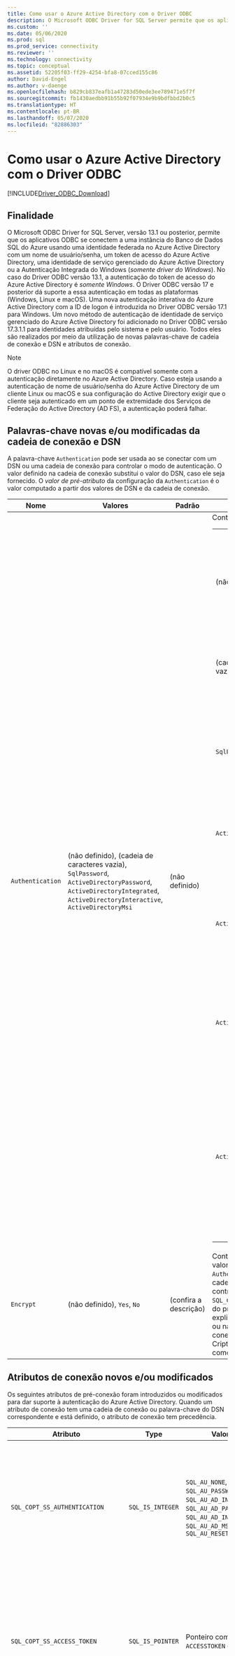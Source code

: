 ```yaml
---
title: Como usar o Azure Active Directory com o Driver ODBC
description: O Microsoft ODBC Driver for SQL Server permite que os aplicativos ODBC se conectem a uma instância do Banco de Dados SQL do Azure usando o Azure Active Directory.
ms.custom: ''
ms.date: 05/06/2020
ms.prod: sql
ms.prod_service: connectivity
ms.reviewer: ''
ms.technology: connectivity
ms.topic: conceptual
ms.assetid: 52205f03-ff29-4254-bfa8-07cced155c86
author: David-Engel
ms.author: v-daenge
ms.openlocfilehash: b829cb837eafb1a47283d50ede3ee789471e5f7f
ms.sourcegitcommit: fb1430aedbb91b55b92f07934e9b9bdfbbd2b0c5
ms.translationtype: HT
ms.contentlocale: pt-BR
ms.lasthandoff: 05/07/2020
ms.locfileid: "82886303"
---
```

# <a name="using-azure-active-directory-with-the-odbc-driver"></a>Como usar o Azure Active Directory com o Driver ODBC
[!INCLUDE[Driver_ODBC_Download](../../includes/driver_odbc_download.md)]

## <a name="purpose"></a>Finalidade

O Microsoft ODBC Driver for SQL Server, versão 13.1 ou posterior, permite que os aplicativos ODBC se conectem a uma instância do Banco de Dados SQL do Azure usando uma identidade federada no Azure Active Directory com um nome de usuário/senha, um token de acesso do Azure Active Directory, uma identidade de serviço gerenciado do Azure Active Directory ou a Autenticação Integrada do Windows (_somente driver do Windows_). No caso do Driver ODBC versão 13.1, a autenticação do token de acesso do Azure Active Directory é _somente Windows_. O Driver ODBC versão 17 e posterior dá suporte a essa autenticação em todas as plataformas (Windows, Linux e macOS). Uma nova autenticação interativa do Azure Active Directory com a ID de logon é introduzida no Driver ODBC versão 17.1 para Windows. Um novo método de autenticação de identidade de serviço gerenciado do Azure Active Directory foi adicionado no Driver ODBC versão 17.3.1.1 para identidades atribuídas pelo sistema e pelo usuário. Todos eles são realizados por meio da utilização de novas palavras-chave de cadeia de conexão e DSN e atributos de conexão.

> [!NOTE]
> O driver ODBC no Linux e no macOS é compatível somente com a autenticação diretamente no Azure Active Directory. Caso esteja usando a autenticação de nome de usuário/senha do Azure Active Directory de um cliente Linux ou macOS e sua configuração do Active Directory exigir que o cliente seja autenticado em um ponto de extremidade dos Serviços de Federação do Active Directory (AD FS), a autenticação poderá falhar.

## <a name="new-andor-modified-dsn-and-connection-string-keywords"></a>Palavras-chave novas e/ou modificadas da cadeia de conexão e DSN

A palavra-chave `Authentication` pode ser usada ao se conectar com um DSN ou uma cadeia de conexão para controlar o modo de autenticação. O valor definido na cadeia de conexão substitui o valor do DSN, caso ele seja fornecido. O _valor de pré-atributo_ da configuração da `Authentication` é o valor computado a partir dos valores de DSN e da cadeia de conexão.

|Nome|Valores|Padrão|Descrição|
|-|-|-|-|
|`Authentication`|(não definido), (cadeia de caracteres vazia), `SqlPassword`, `ActiveDirectoryPassword`, `ActiveDirectoryIntegrated`, `ActiveDirectoryInteractive`, `ActiveDirectoryMsi` |(não definido)|Controla o modo de autenticação.<table><tr><th>Valor<th>Descrição<tr><td>(não definido)<td>Modo de autenticação determinado por outras palavras-chave (opções de conexão herdadas existentes).<tr><td>(cadeia de caracteres vazia)<td>(Cadeia de conexão apenas.) Substitua e remova a definição de um valor `Authentication` definido no DSN.<tr><td>`SqlPassword`<td>Autentique diretamente em uma instância do SQL Server usando um nome de usuário e senha.<tr><td>`ActiveDirectoryPassword`<td>Autentique com a identidade do Azure Active Directory por meio de um nome de usuário e senha.<tr><td>`ActiveDirectoryIntegrated`<td>_Driver do Windows apenas_. Autentique com a identidade do Azure Active Directory por meio da autenticação integrada.<tr><td>`ActiveDirectoryInteractive`<td>_Driver do Windows apenas_. Autentique com a identidade do Azure Active Directory por meio da autenticação interativa.<tr><td>`ActiveDirectoryMsi`<td>Autentique com a identidade do Azure Active Directory por meio da autenticação de identidade do serviço gerenciado. Para identidade atribuída pelo usuário, o UID é definido como a ID de objeto da identidade do usuário.</table>|
|`Encrypt`|(não definido), `Yes`, `No`|(confira a descrição)|Controla a criptografia de uma conexão. Se o valor de pré-atributo da configuração de `Authentication` não for _nenhum_ no DSN e na cadeia de conexão, o padrão será `Yes`. Caso contrário, o padrão é `No`. Se o atributo `SQL_COPT_SS_AUTHENTICATION` substituir o valor do pré-atributo de `Authentication`, defina explicitamente o valor de Criptografia no DSN ou na cadeia de conexão ou no atributo de conexão. O valor do pré-atributo da Criptografia será `Yes` se o valor estiver definido como `Yes` no DSN ou na cadeia de conexão.|

## <a name="new-andor-modified-connection-attributes"></a>Atributos de conexão novos e/ou modificados

Os seguintes atributos de pré-conexão foram introduzidos ou modificados para dar suporte à autenticação do Azure Active Directory. Quando um atributo de conexão tem uma cadeia de conexão ou palavra-chave do DSN correspondente e está definido, o atributo de conexão tem precedência.

|Atributo|Type|Valores|Padrão|Descrição|
|-|-|-|-|-|
|`SQL_COPT_SS_AUTHENTICATION`|`SQL_IS_INTEGER`|`SQL_AU_NONE`, `SQL_AU_PASSWORD`, `SQL_AU_AD_INTEGRATED`, `SQL_AU_AD_PASSWORD`, `SQL_AU_AD_INTERACTIVE`, `SQL_AU_AD_MSI`, `SQL_AU_RESET`|(não definido)|Confira a descrição da palavra-chave `Authentication` acima. `SQL_AU_NONE` é fornecido para substituir explicitamente um valor `Authentication` definido no DSN e/ou na cadeia de conexão, enquanto `SQL_AU_RESET` cancela a definição do atributo caso ele tenha sido definido, permitindo que o DSN ou o valor da cadeia de conexão tenha precedência.|
|`SQL_COPT_SS_ACCESS_TOKEN`|`SQL_IS_POINTER`|Ponteiro como `ACCESSTOKEN` ou NULL|NULO|Se não for NULL, especificará o token de acesso do AzureAD a ser usado. É um erro especificar um token de acesso além de palavras-chave da cadeia de conexão `UID`, `PWD`, `Trusted_Connection` ou `Authentication` ou seus atributos equivalentes. <br> **OBSERVAÇÃO:** O Driver ODBC versão 13.1 só oferece suporte a isso no _Windows_.|
|`SQL_COPT_SS_ENCRYPT`|`SQL_IS_INTEGER`|`SQL_EN_OFF`, `SQL_EN_ON`|(confira a descrição)|Controla a criptografia de uma conexão. `SQL_EN_OFF` e `SQL_EN_ON` ativam e desativam a criptografia, respectivamente. Se o valor de pré-atributo da configuração `Authentication` não for _nenhum_, ou `SQL_COPT_SS_ACCESS_TOKEN` estiver definido e `Encrypt` não tiver sido especificado no DSN e na cadeia de conexão, o padrão será `SQL_EN_ON`. Caso contrário, o padrão é `SQL_EN_OFF`. Se o atributo de conexão `SQL_COPT_SS_AUTHENTICATION` estiver definido como não sendo _nenhum_, defina explicitamente `SQL_COPT_SS_ENCRYPT` como o valor desejado se `Encrypt` não tiver sido especificado no DSN ou na cadeia de conexão. O valor efetivo desse atributo controla [se a criptografia será usada para a conexão.](https://docs.microsoft.com/sql/relational-databases/native-client/features/using-encryption-without-validation)|
|`SQL_COPT_SS_OLDPWD`|\-|\-|\-|Não há suporte no Azure Active Directory já que as alterações de senha para entidades de segurança do AAD não podem ser realizadas por meio de uma conexão ODBC. <br><br>A expiração de senha para Autenticação do SQL Server foi introduzida no SQL Server 2005. O atributo `SQL_COPT_SS_OLDPWD` foi adicionado para permitir que o cliente forneça tanto a senha antiga quanto a nova para a conexão. Quando essa propriedade estiver definida, o provedor não usará o pool de conexões na primeira conexão nem nas conexões seguintes, já que a cadeia de conexão conterá a "senha antiga", que agora foi alterada.|
|`SQL_COPT_SS_INTEGRATED_SECURITY`|`SQL_IS_INTEGER`|`SQL_IS_OFF`,`SQL_IS_ON`|`SQL_IS_OFF`|_Preterido_; em vez disso, use `SQL_COPT_SS_AUTHENTICATION` definido como `SQL_AU_AD_INTEGRATED`. <br><br>Força o uso da Autenticação do Windows (Kerberos no Linux e macOS) para validação de acesso no logon do servidor. Quando a Autenticação do Windows é usada, o driver ignora os valores do identificador de usuário e da senha fornecidos como parte do processamento de `SQLConnect`, `SQLDriverConnect` ou `SQLBrowseConnect`.|

## <a name="ui-additions-for-azure-active-directory-windows-driver-only"></a>As Adições da interface do usuário para o Azure Active Directory (somente driver do Windows)

As interfaces do usuário de configuração e conexão do DSN do driver foram aprimoradas com as opções adicionais necessárias para que a autenticação com o Azure AD possa ser usada.

### <a name="creating-and-editing-dsns-in-the-ui"></a>Criação e edição de DSNs no interface do usuário

É possível usar as novas opções de autenticação do Azure AD quando criar ou editar um DSN existente por meio da interface do usuário da configuração do driver:

Autenticação integrada do `Authentication=ActiveDirectoryIntegrated` para Azure Active Directory para SQL Azure

![CreateNewDSN_ADIntegrated.png](windows/CreateNewDSN_ADIntegrated.png)

Autenticação de nome de usuário/senha do `Authentication=ActiveDirectoryPassword` para Azure Active Directory para SQL Azure

![CreateNewDSN_ADPassword.png](windows/CreateNewDSN_ADPassword.png)

Autenticação interativa do `Authentication=ActiveDirectoryInteractive` para Azure Active Directory para SQL Azure

![CreateNewDSN_ADInteractive.png](windows/CreateNewDSN_ADInteractive.png)

`Authentication=SqlPassword` para autenticação de nome de usuário/senha para SQL Server (Azure ou não)

![CreateNewDSN_SQLServer.png](windows/CreateNewDSN_SQLServer.png)

`Trusted_Connection=Yes` para autenticação integrada de SSPI herdada do Windows

![CreateNewDSN_winSSPI.png](windows/CreateNewDSN_winSSPI.png)

As cinco opções correspondem à `Trusted_Connection=Yes` (autenticação integrada existente somente para SSPI herdada do Windows) e `Authentication=` `ActiveDirectoryIntegrated`, `SqlPassword`, `ActiveDirectoryPassword`e `ActiveDirectoryInteractive`, respectivamente.

### <a name="sqldriverconnect-prompt-windows-driver-only"></a>Prompt do SQLDriverConnect (somente driver do Windows)

A caixa de diálogo de prompt exibida pelo SQLDriverConnect quando ele solicita as informações necessárias para concluir a conexão tem três novas opções para a autenticação do Azure AD:

![ServerLogin.png](windows/ServerLogin.png)

Essas opções correspondem às mesmas cinco opções disponíveis na interface do usuário da configuração do DSN acima.

### <a name="example-connection-strings"></a>Cadeias de conexão de exemplo
1. Autenticação do SQL Server – sintaxe herdada. O certificado do servidor não é validado e a criptografia só será usada se for imposta pelo servidor. O nome de usuário/senha é passado na cadeia de conexão.
`server=Server;database=Database;UID=UserName;PWD=Password;`
2. Autenticação do SQL – nova sintaxe. O cliente solicita criptografia (o valor padrão de `Encrypt` é `true`) e o certificado do servidor é validado, independentemente da configuração da criptografia (a menos que `TrustServerCertificate` esteja definido como `true`). O nome de usuário/senha é passado na cadeia de conexão.
 `server=Server;database=Database;UID=UserName;PWD=Password;Authentication=SqlPassword;`
3. Autenticação integrada do Windows (Kerberos no Linux e macOS) por meio da sintaxe SSPI (para SQL Server ou SQL IaaS) – sintaxe atual. O certificado do servidor não é validado, a menos que seja usada a criptografia. 
`server=Server;database=Database;Trusted_Connection=yes;`
4. (_Driver do Windows apenas_.) Autenticação integrada do Windows por meio de SSPI (se o banco de dados de destino estiver no SQL Server ou SQL IaaS) – nova sintaxe. O cliente solicita criptografia (o valor padrão de `Encrypt` é `true`) e o certificado do servidor é validado, independentemente da configuração da criptografia (a menos que `TrustServerCertificate` esteja definido como `true`). 
`server=Server;database=Database;Authentication=ActiveDirectoryIntegrated;`
5. Autenticação de nome de usuário/senha do AAD (se o banco de dados de destino estiver no banco de dados do SQL do Azure). O certificado do servidor é validado, independentemente da configuração da criptografia (a menos que `TrustServerCertificate` esteja definido como `true`). O nome de usuário/senha é passado na cadeia de conexão. 
`server=Server;database=Database;UID=UserName;PWD=Password;Authentication=ActiveDirectoryPassword;`
6. (_Driver do Windows apenas_.) Autenticação integrada do Windows pela ADAL, que envolve a eliminação de credenciais de conta do Windows para um token de acesso emitido pelo AAD, supondo que o banco de dados de destino esteja no Banco de dados SQL do Azure. O certificado do servidor é validado, independentemente da configuração da criptografia (a menos que `TrustServerCertificate` esteja definido como `true`). 
`server=Server;database=Database;Authentication=ActiveDirectoryIntegrated;`
7. (_Driver do Windows apenas_.) A autenticação interativa do AAD usa a tecnologia de autenticação multifator do Azure para configurar a conexão. Nesse modo, ao fornecer a ID de logon, uma caixa de diálogo de autenticação do Azure é acionada para permitir que o usuário insira a senha e conclua a conexão. O nome de usuário é passado na cadeia de conexão.
`server=Server;database=Database;UID=UserName;Authentication=ActiveDirectoryInteractive;`

![WindowsAzureAuth.png](windows/WindowsAzureAuth.png)

8. A autenticação da Identidade de Serviço Gerenciada do AAD usa a identidade para autenticação atribuída pelo usuário ou pelo sistema para configurar a conexão. Para identidade atribuída pelo usuário, o UID é definido como a ID de objeto da identidade do usuário.<br>
Para identidade atribuída pelo sistema,<br>
`server=Server;database=Database;Authentication=ActiveDirectoryMsi;`<br>
Para a identidade atribuída pelo usuário com a ID de objeto igual a myObjectId,<br>
`server=Server;database=Database;UID=myObjectId;Authentication=ActiveDirectoryMsi;`

> [!NOTE]
>- Ao usar as novas opções do Active Directory com o Driver ODBC do Windows ***anterior*** à versão 17.4.2, verifique se a [Biblioteca de Autenticação do Active Directory para SQL Server](https://go.microsoft.com/fwlink/?LinkID=513072) foi instalada. Quando usar drivers do Linux e macOS, verifique se `libcurl` foi instalado. Para o driver versão 17.2 e posterior, essa não é uma dependência explícita já que não é necessária para os demais métodos de autenticação ou operações ODBC.
>- Para se conectar usando um nome de usuário e senha da conta de SQL Server, você pode usar a nova opção `SqlPassword` que é recomendada especialmente para o SQL Azure já que permite padrões de conexão mais seguros.
>- Para se conectar usando um nome de usuário e senha da conta do Azure Active Directory, especifique `Authentication=ActiveDirectoryPassword` na cadeia de conexão e as palavras-chave `UID` e `PWD` com o nome de usuário e a senha, respectivamente.
>- Para se conectar usando a autenticação integrada do Windows ou do Active Directory (somente driver do Windows), especifique `Authentication=ActiveDirectoryIntegrated` na cadeia de conexão. O driver escolherá o modo de autenticação correto automaticamente. `UID` e `PWD` não devem ser especificados.
>- Para se conectar usando a autenticação interativa do Active Directory (somente driver do Windows), `UID` deve ser especificado.

## <a name="authenticating-with-an-access-token"></a>Autenticação com um token de acesso

O atributo de pré-conexão `SQL_COPT_SS_ACCESS_TOKEN` permite usar um token de acesso obtido do Azure AD para autenticação, em vez do nome de usuário e senha, e também ignora a negociação e a obtenção de um token de acesso pelo driver. Para usar um token de acesso, defina o atributo de conexão `SQL_COPT_SS_ACCESS_TOKEN` como um ponteiro para uma estrutura `ACCESSTOKEN`:

~~~
typedef struct AccessToken
{
    DWORD dataSize;
    BYTE data[];
} ACCESSTOKEN;
~~~

O `ACCESSTOKEN` é uma estrutura de comprimento variável formada por um _comprimento_ de 4 bytes seguido pelos bytes de _comprimento_ dos dados opacos que formam o token de acesso. Devido ao modo como SQL Server trata os tokens de acesso, o token obtido por meio de uma resposta JSON do [OAuth 2.0](https://docs.microsoft.com/azure/active-directory/develop/active-directory-authentication-scenarios) deve ser expandido para que cada byte seja seguido por um byte de preenchimento 0, semelhante a uma cadeia de caracteres UCS-2 contendo apenas caracteres ASCII; no entanto, o token é um valor opaco e o comprimento especificado, em bytes, não deve incluir terminadores nulos. Devido a suas restrições de comprimento e formato consideráveis, esse método de autenticação só está disponível programaticamente por meio do atributo de conexão `SQL_COPT_SS_ACCESS_TOKEN`. Não há palavras-chave correspondentes da cadeia de conexão e do DSN. A cadeia de conexão não deve conter as palavras-chave `UID`, `PWD`, `Authentication` ou `Trusted_Connection`.

> [!NOTE]
> O Driver ODBC versão 13.1 só oferece suporte a essa autenticação no _Windows_.

## <a name="azure-active-directory-authentication-sample-code"></a>Código de exemplo de autenticação do Azure Active Directory

O exemplo a seguir mostra o código necessário para se conectar ao SQL Server por meio do Azure Active Directory com palavras-chave de conexão. Observe que não há necessidade de alterar o próprio código do aplicativo; a cadeia de conexão, ou DSN, se for usada, é a única modificação necessária para usar o AAD na autenticação:
~~~
    ...
    SQLCHAR connString[] = "Driver={ODBC Driver 13 for SQL Server};Server={server};UID=myuser;PWD=myPass;Authentication=ActiveDirectoryPassword"
    ...
    SQLDriverConnect(hDbc, NULL, connString, SQL_NTS, NULL, 0, NULL, SQL_DRIVER_NOPROMPT);    
    ...
~~~
O exemplo a seguir mostra o código necessário para se conectar ao SQL Server por meio do Azure Active Directory com a autenticação de token de acesso. Nesse caso, é necessário modificar o código do aplicativo para processar o token de acesso e definir o atributo de conexão associado.
~~~
    SQLCHAR connString[] = "Driver={ODBC Driver 13 for SQL Server};Server={server}"
    SQLCHAR accessToken[] = "eyJ0eXAiOi..."; // In the format extracted from an OAuth JSON response
    ...
    DWORD dataSize = 2 * strlen(accessToken);
    ACCESSTOKEN *pAccToken = malloc(sizeof(ACCESSTOKEN) + dataSize);
    pAccToken->dataSize = dataSize;
    // Expand access token with padding bytes
    for(int i = 0, j = 0; i < dataSize; i += 2, j++) {
        pAccToken->data[i] = accessToken[j];
        pAccToken->data[i+1] = 0;
    }
    ...
    SQLSetConnectAttr(hDbc, SQL_COPT_SS_ACCESS_TOKEN, (SQLPOINTER)pAccToken, SQL_IS_POINTER);
    SQLDriverConnect(hDbc, NULL, connString, SQL_NTS, NULL, 0, NULL, SQL_DRIVER_NOPROMPT);        
    ...
    free(pAccToken);
~~~
Veja a seguir um exemplo de cadeia de conexão para ser usada com a Autenticação interativa do Azure Active Directory. Observe que ela não tem o campo PWD, pois a senha seria inserida usando a tela da Autenticação do Azure.
~~~
SQLCHAR connString[] = "Driver={ODBC Driver 17 for SQL Server};Server={server};UID=myuser;Authentication=ActiveDirectoryInteractive"
~~~
Veja a seguir um exemplo de cadeia de conexão para ser usada com a Autenticação de identidade do serviço do Azure Active Directory. Observe que o UID é definido como a ID de objeto da identidade do usuário para a identidade atribuída pelo usuário.
~~~
// For system-assigned identity,
SQLCHAR connString[] = "Driver={ODBC Driver 17 for SQL Server};Server={server};Authentication=ActiveDirectoryMsi"
...
// For user-assigned identity with object ID equals to myObjectId
SQLCHAR connString[] = "Driver={ODBC Driver 17 for SQL Server};Server={server};UID=myObjectId;Authentication=ActiveDirectoryMsi"
~~~

## <a name="see-also"></a>Consulte Também

[Suporte para autenticação baseada em token para o Banco de Dados SQL do Azure usando a autenticação do Azure AD](/archive/blogs/sqlsecurity/token-based-authentication-support-for-azure-sql-db-using-azure-ad-auth)
